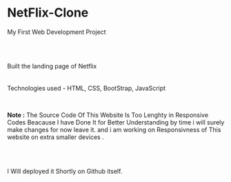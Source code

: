 # NetFlix-Clone




My First Web Development Project

<br>
<br>


Built the landing page of Netflix 
<br>
<br>
<br>
Technologies used - HTML, CSS, BootStrap, JavaScript

<br>

<b>Note :</b> The Source Code Of This Website Is Too Lenghty in Responsive Codes Beacause I have Done It for Better Understanding
        by time i will surely make changes for now leave it. 
        and i am working on Responsivness of This website on extra smaller devices .
        
 <br>
<br>       

I Will deployed it Shortly on Github itself.
